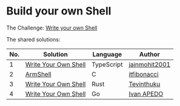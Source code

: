 # Build your own Shell

The Challenge: [Write your own Shell](https://codingchallenges.fyi/challenges/challenge-shell)

The shared solutions:

| No. | Solution | Language | Author |
|-----|----------|----------|--------|
| 1 | [Write Your Own Shell](https://github.com/jainmohit2001/coding-challenges/blob/master/src/14) | TypeScript | [jainmohit2001](https://github.com/jainmohit2001) |
| 2 | [ArmShell](https://github.com/itfibonacci/armsh) | C | [itfibonacci](https://github.com/itfibonacci) |
| 3 | [Write Your Own Shell](https://github.com/Tevinthuku/coding_challenges_fyi/tree/main/shell) | Rust | [Tevinthuku](https://github.com/Tevinthuku) |
| 4 | [Write Your Own Shell](https://github.com/IvanGael/Go-Shell) | Go | [Ivan APEDO](https://github.com/IvanGael) |
